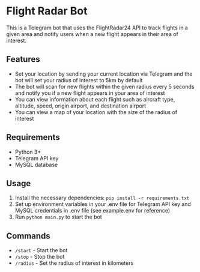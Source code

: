 # Flight Radar Bot 
This is a Telegram bot that uses the FlightRadar24 API to track flights in a given area and notify users when a new flight appears in their area of interest. 

## Features 
* Set your location by sending your current location via Telegram and the bot will set your radius of interest to 5km by default 
* The bot will scan for new flights within the given radius every 5 seconds and notify you if a new flight appears in your area of interest 
* You can view information about each flight such as aircraft type, altitude, speed, origin airport, and destination airport 
* You can view a map of your location with the size of the radius of interest
  
## Requirements 
* Python 3+ 
* Telegram API key  
* MySQL database
  
## Usage 
1. Install the necessary dependencies: `pip install -r requirements.txt` 
2. Set up environment variables in your .env file for Telegram API key and MySQL credentials in .env file (see example.env for reference)  
3. Run `python main.py` to start the bot

## Commands
* `/start` - Start the bot
* `/stop` - Stop the bot
* `/radius` - Set the radius of interest in kilometers